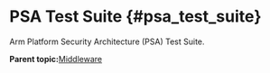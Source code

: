 # PSA Test Suite {#psa_test_suite}

Arm Platform Security Architecture \(PSA\) Test Suite.

**Parent topic:**[Middleware](../topics/middleware.md)

